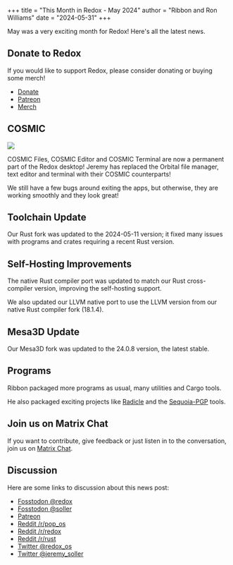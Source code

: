 +++
title = "This Month in Redox - May 2024"
author = "Ribbon and Ron Williams"
date = "2024-05-31"
+++

May was a very exciting month for Redox! Here's all the latest news.

## Donate to Redox

If you would like to support Redox, please consider donating or buying some merch!

- [Donate](https://www.redox-os.org/donate/)
- [Patreon](https://www.patreon.com/redox_os)
- [Merch](https://redox-os.creator-spring.com/)

## COSMIC

<a href="/img/this-month-in-redox/2024-05.png"><img class="img-responsive" src="/img/this-month-in-redox/2024-05.png"/></a>

COSMIC Files, COSMIC Editor and COSMIC Terminal are now a permanent part of the Redox desktop!
Jeremy has replaced the Orbital file manager, text editor and terminal with their COSMIC counterparts!

We still have a few bugs around exiting the apps, but otherwise, they are working smoothly and they look great!

## Toolchain Update

Our Rust fork was updated to the 2024-05-11 version; it fixed many issues with programs and crates requiring a recent Rust version.

## Self-Hosting Improvements

The native Rust compiler port was updated to match our Rust cross-compiler version, improving the self-hosting support.

We also updated our LLVM native port to use the LLVM version from our native Rust compiler fork (18.1.4).

## Mesa3D Update

Our Mesa3D fork was updated to the 24.0.8 version, the latest stable.

## Programs

Ribbon packaged more programs as usual, many utilities and Cargo tools.

He also packaged exciting projects like [Radicle](https://radicle.xyz/) and the [Sequoia-PGP](https://sequoia-pgp.org/) tools.

## Join us on Matrix Chat

If you want to contribute, give feedback or just listen in to the conversation,
join us on [Matrix Chat](https://matrix.to/#/#redox-join:matrix.org).

## Discussion

Here are some links to discussion about this news post:

- [Fosstodon @redox](https://fosstodon.org/@redox/112576095920118349)
- [Fosstodon @soller](https://fosstodon.org/@soller/112576093792181983)
- [Patreon](https://www.patreon.com/posts/105769259)
- [Reddit /r/pop\_os](https://www.reddit.com/r/pop_os/comments/1dae8ej/redox_os_a_rust_and_microkernel_based_os_now/)
- [Reddit /r/redox](https://www.reddit.com/r/Redox/comments/1dadyk6/this_month_in_redox_may_2024/)
- [Reddit /r/rust](https://www.reddit.com/r/rust/comments/1dadz2w/this_month_in_redox_may_2024/)
- [Twitter @redox\_os](https://x.com/redox_os/status/1799104686940975357)
- [Twitter @jeremy\_soller](https://x.com/jeremy_soller/status/1799104290503668203)
